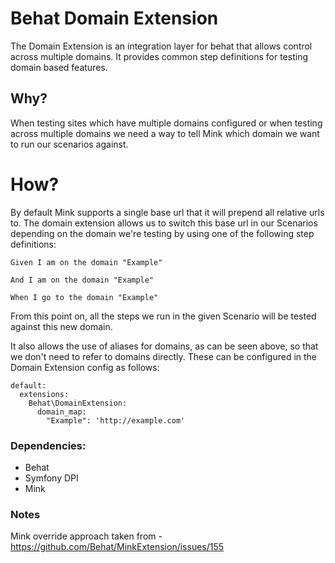 # Behat Domain Extension

The Domain Extension is an integration layer for behat that allows control across multiple domains.
It provides common step definitions for testing domain based features.

## Why?

When testing sites which have multiple domains configured or when testing across multiple domains we need a way to tell Mink which domain we want to run our scenarios against.

# How?

By default Mink supports a single base url that it will prepend all relative urls to. The domain extension allows us to switch this base url in our Scenarios depending on the domain we're testing by using one of the following step definitions:

```
Given I am on the domain "Example"
```
```
And I am on the domain "Example"
```
```
When I go to the domain "Example"
```

From this point on, all the steps we run in the given Scenario will be tested against this new domain.

It also allows the use of aliases for domains, as can be seen above, so that we don't need to refer to domains directly. These can be configured in the Domain Extension config as follows:

```
default:
  extensions:
    Behat\DomainExtension:
      domain_map:
        "Example": 'http://example.com'
```

### Dependencies:
- Behat
- Symfony DPI
- Mink

### Notes

Mink override approach taken from - https://github.com/Behat/MinkExtension/issues/155